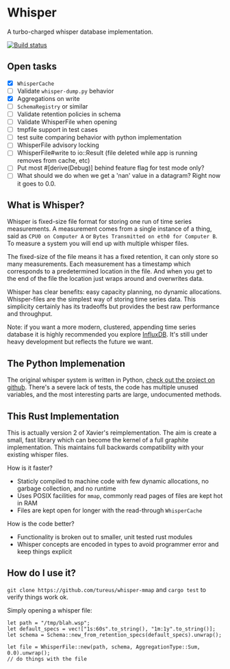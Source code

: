 Whisper
=====

A turbo-charged whisper database implementation.

[![Build status](https://api.travis-ci.org/tureus/whisper.png)](https://travis-ci.org/tureus/whisper)

Open tasks
----

 - [x] `WhisperCache`
 - [ ] Validate `whisper-dump.py` behavior
 - [x] Aggregations on write
 - [ ] `SchemaRegistry` or similar
 - [ ] Validate retention policies in schema
 - [ ] Validate WhisperFile when opening
 - [ ] tmpfile support in test cases
 - [ ] test suite comparing behavior with python implementation
 - [ ] WhisperFile advisory locking
 - [ ] WhisperFile#write to io::Result (file deleted while app is running removes from cache, etc)
 - [ ] Put most #[derive(Debug)] behind feature flag for test mode only?
 - [ ] What should we do when we get a 'nan' value in a datagram? Right now it goes to 0.0.

What is Whisper?
----

Whisper is fixed-size file format for storing one run of time series measurements. A measurement comes from a single instance of a thing, said as `CPU0 on Computer A` or `Bytes Transmitted on eth0 for Computer B`. To measure a system you will end up with multiple whisper files.

The fixed-size of the file means it has a fixed retention, it can only store so many measurements. Each measurement has a timestamp which corresponds to a predetermined location in the file. And when you get to the end of the file the location just wraps around and overwrites data.

Whisper has clear benefits: easy capacity planning, no dynamic allocations. Whisper-files are the simplest way of storing time series data. This simplicity certainly has its tradeoffs but provides the best raw performance and throughput.

Note: if you want a more modern, clustered, appending time series database it is highly recommended you explore [InfluxDB](https://www.influxdb.org/). It's still under heavy development but reflects the future we want.

The Python Implemenation
---

The original whisper system is written in Python, [check out the project on github](https://github.com/graphite-project/whisper). There's a severe lack of tests, the code has multiple unused variables, and the most interesting parts are large, undocumented methods.

This Rust Implementation
---

This is actually version 2 of Xavier's reimplementation. The aim is create a small, fast library which can become the kernel of a full graphite implementation. This maintains full backwards compatibility with your existing whisper files.

How is it faster?

 - Staticly compiled to machine code with few dynamic allocations, no garbage collection, and no runtime
 - Uses POSIX facilities for `mmap`, commonly read pages of files are kept hot in RAM
 - Files are kept open for longer with the read-through `WhisperCache`

How is the code better?

 - Functionality is broken out to smaller, unit tested rust modules
 - Whisper concepts are encoded in types to avoid programmer error and keep things explicit

How do I use it?
----

`git clone https://github.com/tureus/whisper-mmap` and `cargo test` to verify things work ok.

Simply opening a whisper file:

```
let path = "/tmp/blah.wsp";
let default_specs = vec!["1s:60s".to_string(), "1m:1y".to_string()];
let schema = Schema::new_from_retention_specs(default_specs).unwrap();

let file = WhisperFile::new(path, schema, AggregationType::Sum, 0.0).unwrap();
// do things with the file
```
